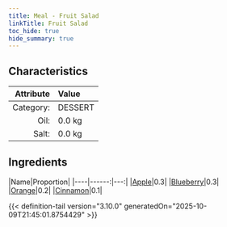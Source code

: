 ```yaml
---
title: Meal - Fruit Salad
linkTitle: Fruit Salad
toc_hide: true
hide_summary: true
---
```

<!-- This is generated by the MarsSim HelpGenertor, do not edit. -->


## Characteristics

| Attribute   | Value |
|--------:|:------|
|Category:|DESSERT|
|Oil:|0.0 kg|
|Salt:|0.0 kg|

## Ingredients

|Name|Proportion|
|----|------:|---:|
|[Apple](/docs/definitions/resource/apple)|0.3|
|[Blueberry](/docs/definitions/resource/blueberry)|0.3|
|[Orange](/docs/definitions/resource/orange)|0.2|
|[Cinnamon](/docs/definitions/resource/cinnamon)|0.1|




{{< definition-tail version="3.10.0" generatedOn="2025-10-09T21:45:01.8754429" >}}

